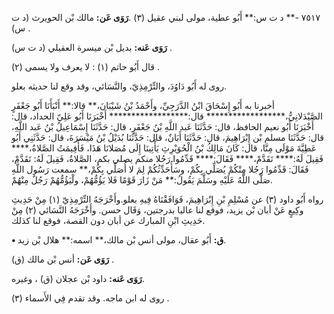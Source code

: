 ٧٥١٧ -** د ت س:** أَبُو عطية، مولى لبني عقيل (٣) .**رَوَى عَن:** مالك بْن الحويرث (د ت س) .

**رَوَى عَنه:** بديل بْن ميسرة العقيلي (د ت س) .

قال أَبُو حاتم (١) : لا يعرف ولا يسمى (٢) .

روى له أَبُو دَاوُدَ، والتِّرْمِذِيّ، والنَّسَائي، وقد وقع لنا حديثه بعلو.

أخبرنا به أَبُو إِسْحَاقَ ابْنُ الدَّرَجِيِّ، وأَحْمَدُ بْنُ شَيْبَانَ،** قالا:** أَنْبَأَنَا أَبُو جَعْفَرٍ الصَّيْدَلانِيُّ،****************** قال:****************** أَخْبَرَنَا أَبُو عَلِيّ الحداد، قال: أَخْبَرَنَا أَبُو نعيم الحافظ، قال: حَدَّثَنَا عَبد اللَّهِ بْنُ جَعْفَرٍ، قال: حَدَّثَنَا إِسْمَاعِيلُ بْنُ عَبد اللَّهِ، قال: حَدَّثَنَا مسلم بْن إِبْرَاهِيمَ، قال: حَدَّثَنَا أَبَانٌ، قال: حَدَّثَنَا بُدَيْلُ بْنُ مَيْسَرَةَ، قال: حَدَّثَنِي أَبُو عَطِيَّةَ مَوْلَى مِنَّا، قال: كَانَ مَالِكُ بْنُ الْحُوَيْرِثِ يَأْتِينَا إِلَى مُصَلانَا هَذَا، فَأُقِيمَتُ الصَّلاةُ،**** فَقِيلَ لَهُ:**** تَقَدَّمْ،**** فَقَالَ:**** قَدِّمُوا رَجُلا منكم يصلي بكم، الصَّلاةُ، فَقِيلَ لَهُ: تَقَدَّمْ، فَقَالَ: قَدِّمُوا رَجُلا مِنْكُمْ يُصَلِّي بِكُمْ، وسَأُحَدِّثُكُمْ لِمَ لا أُصَلِّي بِكُمْ،** سمعت رَسُول اللَّهِ صَلَّى اللَّهُ عَلَيْهِ وسَلَّمَ يَقُولُ:** مَنْ زَارَ قَوْمًا فَلا يَؤُمُّهُمْ، ولْيَؤُمُّهُمْ رَجُلٌ مِنْهُمْ.

رواه أَبُو داود (٣) عن مُسْلِمِ بْنِ إِبْرَاهِيمَ، فَوَافَقْنَاهُ فِيهِ بعلو.وأَخْرَجَهُ التِّرْمِذِيّ (١) مِنْ حَدِيثِ وكِيعٍ عَنْ أبان بْن يزيد، فوقع لنا عاليا بدرجتين، وَقَال حسن. وأَخْرَجَهُ النَّسَائي (٢) مِنْ حَدِيثِ ابْنِ المبارك عن أبان دون القصة، فوقع لنا كذلك.

**• ق:** أَبُو عقال، مولى أنس بْن مالك،** اسمه:** هلال بْن زيد.

**رَوَى عَن:** أنس بْن مالك (ق) .

**رَوَى عَنه:** داود بْن عجلان (ق) ، وغيره.

روى له ابن ماجه. وقد تقدم فِي الأَسماء (٣) .